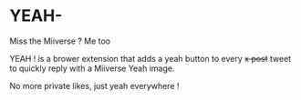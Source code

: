 # YEAH-
Miss the Miiverse ? Me too

YEAH ! is a brower extension that adds a yeah button to every ~~x post~~ tweet to quickly reply with a Miiverse Yeah image.

No more private likes, just yeah everywhere !
